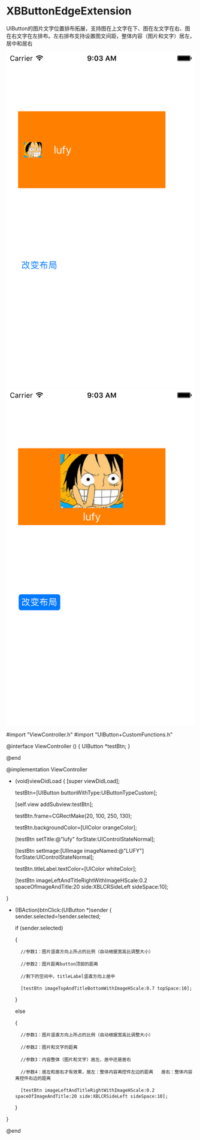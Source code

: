 # XBButtonEdgeExtension
UIButton的图片文字位置排布拓展，支持图在上文字在下、图在左文字在右、图在右文字在左排布。左右排布支持设置图文间距，整体内容（图片和文字）居左，居中和居右



![image](https://github.com/huisedediao/XBButtonEdgeExtension/raw/master/screenshots/v.png)![image](https://github.com/huisedediao/XBButtonEdgeExtension/raw/master/screenshots/h.png)

#import "ViewController.h"
#import "UIButton+CustomFunctions.h"

@interface ViewController ()
{
    UIButton *testBtn;
}

@end

@implementation ViewController

- (void)viewDidLoad {
    [super viewDidLoad];
    
    testBtn=[UIButton buttonWithType:UIButtonTypeCustom];
    
    [self.view addSubview:testBtn];
    
    testBtn.frame=CGRectMake(20, 100, 250, 130);
    
    testBtn.backgroundColor=[UIColor orangeColor];
    
    [testBtn setTitle:@"lufy" forState:UIControlStateNormal];
    
    [testBtn setImage:[UIImage imageNamed:@"LUFY"] forState:UIControlStateNormal];
    
    testBtn.titleLabel.textColor=[UIColor whiteColor];
    
    [testBtn imageLeftAndTitleRightWithImageHScale:0.2 spaceOfImageAndTitle:20 side:XBLCRSideLeft sideSpace:10];
    
}

- (IBAction)btnClick:(UIButton *)sender 
{
    sender.selected=!sender.selected;
    
    if (sender.selected)
    
    {
    
        //参数1：图片竖直方向上所占的比例（自动根据宽高比调整大小）
        
        //参数2：图片距离button顶部的距离
        
        //剩下的空间中，titleLabel竖直方向上居中
        
        [testBtn imageTopAndTitleBottomWithImageHScale:0.7 topSpace:10];
        
    }
    
    else
    
    {
    
        //参数1：图片竖直方向上所占的比例（自动根据宽高比调整大小）
        
        //参数2：图片和文字的距离
        
        //参数3：内容整体（图片和文字）居左、居中还是居右
        
        //参数4：居左和居右才有效果，居左：整体内容离控件左边的距离   居右：整体内容离控件右边的距离
        
        [testBtn imageLeftAndTitleRightWithImageHScale:0.2 spaceOfImageAndTitle:20 side:XBLCRSideLeft sideSpace:10];
        
    }
    
}

@end
